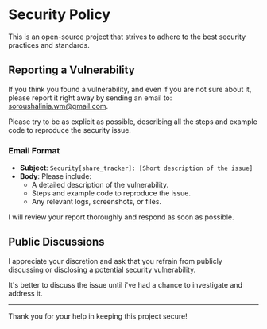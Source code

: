 # Security Policy

This is an open-source project that strives to adhere to the best security practices and standards.

## Reporting a Vulnerability

If you think you found a vulnerability, and even if you are not sure about it, please report it right away by sending an email to: soroushalinia.wm@gmail.com.

Please try to be as explicit as possible, describing all the steps and example code to reproduce the security issue.

### Email Format

- **Subject**: `Security[share_tracker]: [Short description of the issue]`
- **Body**: Please include:
  - A detailed description of the vulnerability.
  - Steps and example code to reproduce the issue.
  - Any relevant logs, screenshots, or files.

I will review your report thoroughly and respond as soon as possible.

## Public Discussions

I appreciate your discretion and ask that you refrain from publicly discussing or disclosing a potential security vulnerability.

It's better to discuss the issue until i've had a chance to investigate and address it.

---

Thank you for your help in keeping this project secure!

